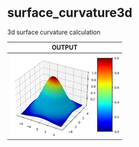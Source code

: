 # surface_curvature3d
3d surface curvature calculation<br/>

|OUTPUT |
| ------------- |
| <img src="https://github.com/BoguslawObara/surface_curvature3d/blob/main/im/surface_curvature3d.png" width="250">|
